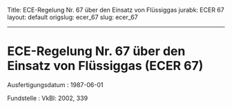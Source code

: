 Title: ECE-Regelung Nr. 67 über den Einsatz von Flüssiggas
jurabk: ECER 67
layout: default
origslug: ecer_67
slug: ecer_67

---

# ECE-Regelung Nr. 67 über den Einsatz von Flüssiggas (ECER 67)

Ausfertigungsdatum
:   1987-06-01

Fundstelle
:   VkBl: 2002, 339

